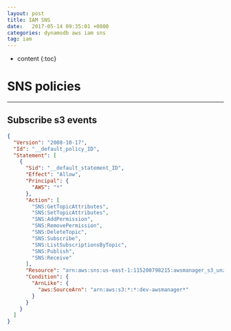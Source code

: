 ```yaml
---
layout: post
title: IAM SNS
date:   2017-05-14 09:35:01 +0800
categories: dynamodb aws iam sns
tag: iam
---
```


* content
{:toc}

# SNS policies
------------------------

## Subscribe s3 events
```json
{
  "Version": "2008-10-17",
  "Id": "__default_policy_ID",
  "Statement": [
    {
      "Sid": "__default_statement_ID",
      "Effect": "Allow",
      "Principal": {
        "AWS": "*"
      },
      "Action": [
        "SNS:GetTopicAttributes",
        "SNS:SetTopicAttributes",
        "SNS:AddPermission",
        "SNS:RemovePermission",
        "SNS:DeleteTopic",
        "SNS:Subscribe",
        "SNS:ListSubscriptionsByTopic",
        "SNS:Publish",
        "SNS:Receive"
      ],
      "Resource": "arn:aws:sns:us-east-1:115200798215:awsmanager_s3_unzipper",
      "Condition": {
        "ArnLike": {
          "aws:SourceArn": "arn:aws:s3:*:*:dev-awsmanager*"
        }
      }
    }
  ]
}
```

[jekyll]:      http://jekyllrb.com
[jekyll-gh]:   https://github.com/jekyll/jekyll
[jekyll-help]: https://github.com/jekyll/jekyll-help
